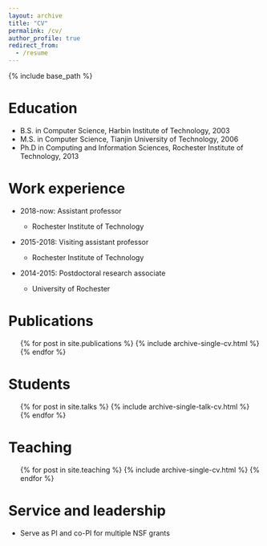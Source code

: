 ```yaml
---
layout: archive
title: "CV"
permalink: /cv/
author_profile: true
redirect_from:
  - /resume
---
```


{% include base_path %}

Education
======
* B.S. in Computer Science, Harbin Institute of Technology, 2003
* M.S. in Computer Science, Tianjin University of Technology, 2006
* Ph.D in Computing and Information Sciences, Rochester Institute of Technology, 2013 

Work experience
======
* 2018-now: Assistant professor
  * Rochester Institute of Technology
  
* 2015-2018: Visiting assistant professor
  * Rochester Institute of Technology

* 2014-2015: Postdoctoral research associate
  * University of Rochester
  

Publications
======
  <ul>{% for post in site.publications %}
    {% include archive-single-cv.html %}
  {% endfor %}</ul>
  
Students
======
  <ul>{% for post in site.talks %}
    {% include archive-single-talk-cv.html %}
  {% endfor %}</ul>
  
Teaching
======
  <ul>{% for post in site.teaching %}
    {% include archive-single-cv.html %}
  {% endfor %}</ul>
  
Service and leadership
======
* Serve as PI and co-PI for multiple NSF grants
